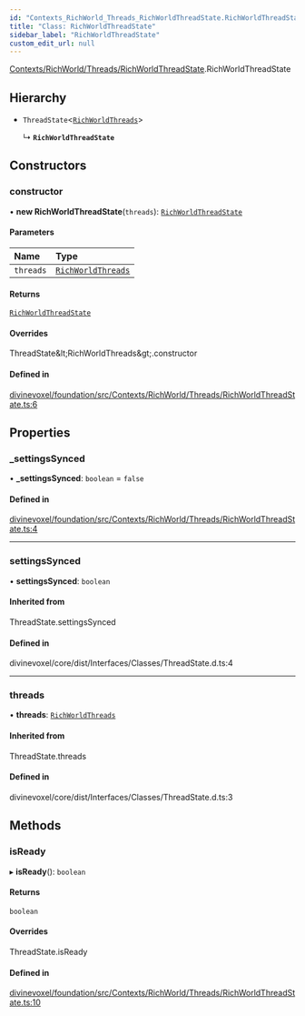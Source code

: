 ```yaml
---
id: "Contexts_RichWorld_Threads_RichWorldThreadState.RichWorldThreadState"
title: "Class: RichWorldThreadState"
sidebar_label: "RichWorldThreadState"
custom_edit_url: null
---
```


[Contexts/RichWorld/Threads/RichWorldThreadState](../modules/Contexts_RichWorld_Threads_RichWorldThreadState.md).RichWorldThreadState

## Hierarchy

- `ThreadState`\<[`RichWorldThreads`](Contexts_RichWorld_Threads_RichWorldThreads.RichWorldThreads.md)\>

  ↳ **`RichWorldThreadState`**

## Constructors

### constructor

• **new RichWorldThreadState**(`threads`): [`RichWorldThreadState`](Contexts_RichWorld_Threads_RichWorldThreadState.RichWorldThreadState.md)

#### Parameters

| Name | Type |
| :------ | :------ |
| `threads` | [`RichWorldThreads`](Contexts_RichWorld_Threads_RichWorldThreads.RichWorldThreads.md) |

#### Returns

[`RichWorldThreadState`](Contexts_RichWorld_Threads_RichWorldThreadState.RichWorldThreadState.md)

#### Overrides

ThreadState\&lt;RichWorldThreads\&gt;.constructor

#### Defined in

[divinevoxel/foundation/src/Contexts/RichWorld/Threads/RichWorldThreadState.ts:6](https://github.com/lucasdamianjohnson/DivineVoxelEngine/blob/596fa7391478620ed460dfb4856ff0a763b91c49/divinevoxel/foundation/src/Contexts/RichWorld/Threads/RichWorldThreadState.ts#L6)

## Properties

### \_settingsSynced

• **\_settingsSynced**: `boolean` = `false`

#### Defined in

[divinevoxel/foundation/src/Contexts/RichWorld/Threads/RichWorldThreadState.ts:4](https://github.com/lucasdamianjohnson/DivineVoxelEngine/blob/596fa7391478620ed460dfb4856ff0a763b91c49/divinevoxel/foundation/src/Contexts/RichWorld/Threads/RichWorldThreadState.ts#L4)

___

### settingsSynced

• **settingsSynced**: `boolean`

#### Inherited from

ThreadState.settingsSynced

#### Defined in

divinevoxel/core/dist/Interfaces/Classes/ThreadState.d.ts:4

___

### threads

• **threads**: [`RichWorldThreads`](Contexts_RichWorld_Threads_RichWorldThreads.RichWorldThreads.md)

#### Inherited from

ThreadState.threads

#### Defined in

divinevoxel/core/dist/Interfaces/Classes/ThreadState.d.ts:3

## Methods

### isReady

▸ **isReady**(): `boolean`

#### Returns

`boolean`

#### Overrides

ThreadState.isReady

#### Defined in

[divinevoxel/foundation/src/Contexts/RichWorld/Threads/RichWorldThreadState.ts:10](https://github.com/lucasdamianjohnson/DivineVoxelEngine/blob/596fa7391478620ed460dfb4856ff0a763b91c49/divinevoxel/foundation/src/Contexts/RichWorld/Threads/RichWorldThreadState.ts#L10)
